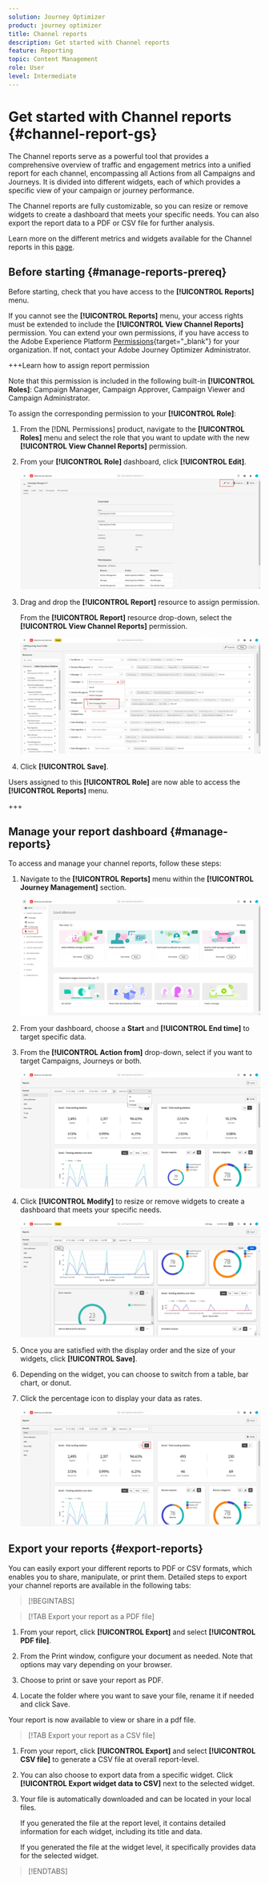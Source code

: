 ```yaml
---
solution: Journey Optimizer
product: journey optimizer
title: Channel reports
description: Get started with Channel reports
feature: Reporting
topic: Content Management
role: User
level: Intermediate
---
```

# Get started with Channel reports {#channel-report-gs}

The Channel reports serve as a powerful tool that provides a comprehensive overview of traffic and engagement metrics into a unified report for each channel, encompassing all Actions from all Campaigns and Journeys. It is divided into different widgets, each of which provides a specific view of your campaign or journey performance.

The Channel reports are fully customizable, so you can resize or remove widgets to create a dashboard that meets your specific needs. You can also export the report data to a PDF or CSV file for further analysis.

Learn more on the different metrics and widgets available for the Channel reports in this [page](channel-report.md).

## Before starting {#manage-reports-prereq}

Before starting, check that you have access to the **[!UICONTROL Reports]** menu. 

If you cannot see the **[!UICONTROL Reports]** menu, your access rights must be extended to include the **[!UICONTROL View Channel Reports]** permission. You can extend your own permissions, if you have access to the Adobe Experience Platform [Permissions](https://experienceleague.adobe.com/docs/experience-platform/access-control/home.html){target="_blank"} for your organization. If not, contact your Adobe Journey Optimizer Administrator.

+++Learn how to assign report permission
    
Note that this permission is included in the following built-in **[!UICONTROL Roles]**: Campaign Manager, Campaign Approver, Campaign Viewer and Campaign Administrator.

To assign the corresponding permission to your **[!UICONTROL Role]**:

1. From the [!DNL Permissions] product, navigate to the **[!UICONTROL Roles]** menu and select the role that you want to update with the new **[!UICONTROL View Channel Reports]** permission.

1. From your **[!UICONTROL Role]** dashboard, click **[!UICONTROL Edit]**.
        
    ![](assets/channel_permission_1.png)

1. Drag and drop the **[!UICONTROL Report]** resource to assign permission.

    From the **[!UICONTROL Report]** resource drop-down, select the **[!UICONTROL View Channel Reports]** permission.

    ![](assets/channel_permission_2.png)

1. Click **[!UICONTROL Save]**.

Users assigned to this **[!UICONTROL Role]** are now able to access the **[!UICONTROL Reports]** menu. 

+++

## Manage your report dashboard {#manage-reports}

To access and manage your channel reports, follow these steps:

1. Navigate to the **[!UICONTROL Reports]** menu within the **[!UICONTROL Journey Management]** section.

    ![](assets/channel_report_1.png)

1. From your dashboard, choose a **Start** and **[!UICONTROL End time]** to target specific data.

1. From the **[!UICONTROL Action from]** drop-down, select if you want to target Campaigns, Journeys or both.

    ![](assets/channel_report_2.png)

1. Click **[!UICONTROL Modify]** to resize or remove widgets to create a dashboard that meets your specific needs.

    ![](assets/channel_report_3.png)

1. Once you are satisfied with the display order and the size of your widgets, click **[!UICONTROL Save]**.

1. Depending on the widget, you can choose to switch from a table, bar chart, or donut. 

1. Click the percentage icon to display your data as rates.

    ![](assets/channel_report_4.png)

## Export your reports {#export-reports}

You can easily export your different reports to PDF or CSV formats, which enables you to share, manipulate, or print them. Detailed steps to export your channel reports are available in the following tabs:

>[!BEGINTABS]

>[!TAB Export your report as a PDF file]

1. From your report, click **[!UICONTROL Export]** and select **[!UICONTROL PDF file]**.

1. From the Print window, configure your document as needed. Note that options may vary depending on your browser.

1. Choose to print or save your report as PDF.

1. Locate the folder where you want to save your file, rename it if needed and click Save.

Your report is now available to view or share in a pdf file.

>[!TAB Export your report as a CSV file]

1. From your report, click **[!UICONTROL Export]** and select **[!UICONTROL CSV file]** to generate a CSV file at overall report-level. 

1. You can also choose to export data from a specific widget. Click **[!UICONTROL Export widget data to CSV]** next to the selected widget.

1. Your file is automatically downloaded and can be located in your local files.

    If you generated the file at the report level, it contains detailed information for each widget, including its title and data.

    If you generated the file at the widget level, it specifically provides data for the selected widget.

>[!ENDTABS]
